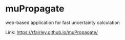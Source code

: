 # muPropagate
web-based application for fast uncertainty calculation

Link: https://rfairley.github.io/muPropagate/

